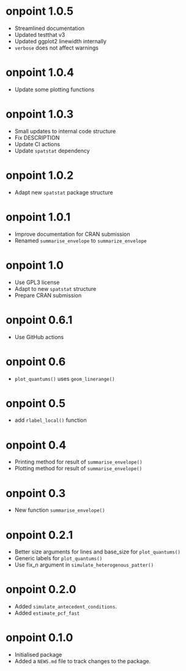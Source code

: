 # onpoint 1.0.5
* Streamlined documentation
* Updated testthat v3
* Updated ggplot2 linewidth internally
* `verbose` does not affect warnings

# onpoint 1.0.4
* Update some plotting functions

# onpoint 1.0.3
* Small updates to internal code structure
* Fix DESCRIPTION
* Update CI actions
* Update `spatstat` dependency

# onpoint 1.0.2
* Adapt new `spatstat` package structure

# onpoint 1.0.1
* Improve documentation for CRAN submission
* Renamed `summarise_envelope` to `summarize_envelope`

# onpoint 1.0
* Use GPL3 license
* Adapt to new `spatstat` structure
* Prepare CRAN submission

# onpoint 0.6.1
* Use GitHub actions

# onpoint 0.6
* `plot_quantums()` uses `geom_linerange()`

# onpoint 0.5
* add `rlabel_local()` function

# onpoint 0.4
* Printing method for result of `summarise_envelope()`
* Plotting method for result of `summarise_envelope()`

# onpoint 0.3
* New function `summarise_envelope()`

# onpoint 0.2.1
* Better size arguments for lines and base_size for `plot_quantums()`
* Generic labels for `plot_quantums()`
* Use fix_n argument in `simulate_heterogenous_patter()`

# onpoint 0.2.0
* Added `simulate_antecedent_conditions`.
* Added `estimate_pcf_fast`

# onpoint 0.1.0
* Initialised package
* Added a `NEWS.md` file to track changes to the package.
